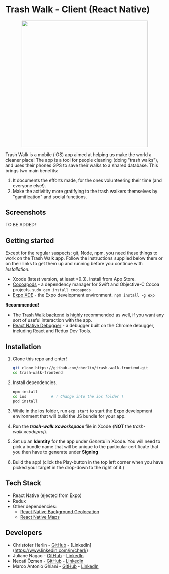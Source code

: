 # Trash Walk - Client (React Native)

<p align="center">
<img width="400" height="400" src="https://i.imgur.com/TcuVFSW.png" />
</p>

Trash Walk is a mobile (iOS) app aimed at helping us make the world a cleaner place! The app is a tool for people cleaning (doing "trash walks"), and uses their phones GPS to save their walks to a shared database. This brings two main benefits:

1. It documents the efforts made, for the ones volunteering their time (and everyone else!).
2. Make the activitity more gratifying to the trash walkers themselves by "gamification" and social functions.

## Screenshots

TO BE ADDED!

## Getting started

Except for the regular suspects; git, Node, npm, you need these things to work on the Trash Walk app. Follow the instructions supplied below them or on their links to get them up and running before you continue with *Installation*.

* Xcode (latest version, at least >9.3). Install from App Store.
* [Cocoapods](https://cocoapods.org) - a dependency manager for Swift and Objective-C Cocoa projects. 
  ```sudo gem install cocoapods```
* [Expo XDE](https://www.expo.io) - the Expo development environment.
  ```npm install -g exp```

**Recommended!**

* The [Trash Walk backend](https://github.com/cherlin/trash-walk-backend) is highly recommended as well, if you want any sort of useful interaction with the app.
* [React Native Debugger](https://github.com/jhen0409/react-native-debugger) - a debugger built on the Chrome debugger, including React and Redux Dev Tools.

## Installation

1. Clone this repo and enter!

   ```bash
   git clone https://github.com/cherlin/trash-walk-frontend.git
   cd trash-walk-frontend
   ```

2. Install dependencies.

   ```bash
   npm install
   cd ios			# ! Change into the ios folder !
   pod install
   ```

3. While in the ios folder, run ````exp start```` to start the Expo development environment that will build the JS bundle for your app.

4. Run the **_trash-walk.xcworkspace_** file in Xcode (**NOT** the *trash-walk.xcodeproj*).

5. Set up an **Identity** for the app under *General* in Xcode. You will need to pick a bundle name that will be unique to the particular certificate that you then have to generate under **Signing**

6. Build the app! (click the Play-button in the top left corner when you have picked your target in the drop-down to the right of it.)

    

## Tech Stack

* React Native (ejected from Expo)
* Redux
* Other dependencies:
  * [React Native Background Geolocation](https://github.com/transistorsoft/react-native-background-geolocation)
  * [React Native Maps](https://github.com/react-community/react-native-maps)



## Developers

* Christofer Herlin - [GitHub](https://github.com/cherlin) - [LinkedIn] (https://www.linkedin.com/in/cherl/)
* Juliane Nagao - [GitHub](https://github.com/junagao) - [LinkedIn](https://www.linkedin.com/in/junagao/)
* Necati Özmen - [GitHub](https://github.com/necatiozmen) - [LinkedIn](https://www.linkedin.com/in/necatiozmen/)
* Marco Antonio Ghiani - [GitHub](https://github.com/marcoantonioghiani01) - [LinkedIn](https://www.linkedin.com/in/marcoantonioghiani/)